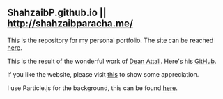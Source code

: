 ## ShahzaibP.github.io || <http://shahzaibparacha.me/>

This is the repository for my personal portfolio. The site can be reached [here](shahzaibparacha.me).

This is the result of the wonderful work of [Dean Attali](https://deanattali.com/). Here's his [GitHub](https://github.com/daattali/).

If you like the website, please visit [this](https://github.com/daattali/beautiful-jekyll) to show some appreciation.

I use Particle.js for the background, this can be found [here](https://vincentgarreau.com/particles.js/).
